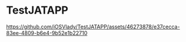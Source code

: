 # TestJATAPP
https://github.com/iOSVlady/TestJATAPP/assets/46273878/e37cecca-83ee-4809-b6e4-9b52e1b22710


